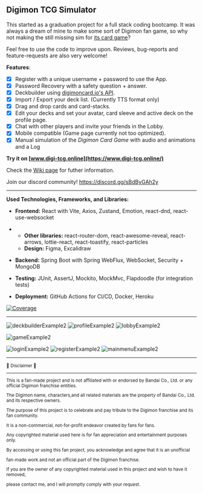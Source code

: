 Digimon TCG Simulator
---

This started as a graduation project for a full stack coding bootcamp.
It was always a dream of mine to make some sort of Digimon fan game, so why not making the still missing sim for [its card game](https://world.digimoncard.com/)?

Feel free to use the code to improve upon. Reviews, bug-reports and feature-requests are also very welcome!

**Features**:
- [x] Register with a unique username + password to use the App.
- [X] Password Recovery with a safety question + answer.
- [x] Deckbuilder using [digimoncard.io's API](https://documenter.getpostman.com/view/14059948/TzecB4fH).
- [X] Import / Export your deck list. (Currently TTS format only)
- [x] Drag and drop cards and card-stacks.
- [x] Edit your decks and set your avatar, card sleeve and active deck on the profile page.
- [x] Chat with other players and invite your friends in the Lobby.
- [x] Mobile compatible (Game page currently not too optimized).
- [X] Manual simulation of the *Digimon Card Game* with audio and animations and a Log

**Try it on [www.digi-tcg.online](https://www.digi-tcg.online/)**

Check the [Wiki page](https://github.com/WE-Kaito/digimon-tcg-simulator/wiki) for futher information.

Join our discord community! https://discord.gg/sBdByGAh2y

---

**Used Technologies, Frameworks, and Libraries:**

- **Frontend:** React with Vite, Axios, Zustand, Emotion, react-dnd, react-use-websocket

- - **Other libraries:** react-router-dom, react-awesome-reveal, react-arrows, lottie-react, react-toastify, react-particles
  - **Design:** Figma, Excalidraw

- **Backend:** Spring Boot with Spring WebFlux, WebSocket, Security + MongoDB

- **Testing:** JUnit, AssertJ, Mockito, MockMvc, Flapdoodle (for integration tests)

- **Deployment:** GitHub Actions for CI/CD, Docker, Heroku

[![Coverage](https://sonarcloud.io/api/project_badges/measure?project=we-kaito_digimon-tcg-simulator-backend&metric=coverage)](https://sonarcloud.io/summary/new_code?id=we-kaito_digimon-tcg-simulator-backend)

---

![deckbuilderExample2](https://github.com/WE-Kaito/digimon-tcg-simulator/assets/98795399/26572873-7672-4ff4-b24b-a2d63e3ad482) ![profileExample2](https://github.com/WE-Kaito/digimon-tcg-simulator/assets/98795399/49ccc4e9-a903-4812-bdef-559066b653fc) ![lobbyExample2](https://github.com/WE-Kaito/digimon-tcg-simulator/assets/98795399/1a471309-a350-42a7-aed9-c46581f881ee)

![gameExample2](https://github.com/WE-Kaito/digimon-tcg-simulator/assets/98795399/f6ed2f0f-875c-4eb3-a4df-8df30e81adf3)

![loginExample2](https://github.com/WE-Kaito/digimon-tcg-simulator/assets/98795399/884bdaf1-bdad-4dc4-ad50-56d3cefdd0de) ![registerExample2](https://github.com/WE-Kaito/digimon-tcg-simulator/assets/98795399/f8f8f582-fa21-44e9-a1ea-7a8275b65a42) ![mainmenuExample2](https://github.com/WE-Kaito/digimon-tcg-simulator/assets/98795399/ea2e2f0e-b5ce-458d-b86e-baa3b8e83ac7)

---

 <sub>
  🚧 Disclaimer 🚧

  ---
   
This is a fan-made project and is not affiliated with or endorsed by Bandai Co., Ltd. or any official Digimon franchise entities. 
   
The Digimon name, characters,and all related materials are the property of Bandai Co., Ltd. and its respective owners.

The purpose of this project is to celebrate and pay tribute to the Digimon franchise and its fan community. 

It is a non-commercial, not-for-profit endeavor created by fans for fans.

Any copyrighted material used here is for fan appreciation and entertainment purposes only.

By accessing or using this fan project, you acknowledge and agree that it is an unofficial 

fan-made work and not an official part of the Digimon franchise.

If you are the owner of any copyrighted material used in this project and wish to have it removed, 

please contact me, and I will promptly comply with your request.
</sub>
